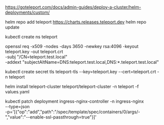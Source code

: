 https://goteleport.com/docs/admin-guides/deploy-a-cluster/helm-deployments/custom/

helm repo add teleport https://charts.releases.teleport.dev
helm repo update

kubectl create ns teleport

openssl req -x509 -nodes -days 3650 -newkey rsa:4096 -keyout teleport.key -out teleport.crt \
  -subj "/CN=teleport.test.local" \
  -addext "subjectAltName=DNS:teleport.test.local,DNS:*.teleport.test.local"

kubectl create secret tls teleport-tls --key=teleport.key --cert=teleport.crt -n teleport


helm install teleport-cluster teleport/teleport-cluster -n teleport -f values.yaml



kubectl patch deployment ingress-nginx-controller -n ingress-nginx \
--type=json \
-p='[{"op":"add","path":"/spec/template/spec/containers/0/args/-","value":"--enable-ssl-passthrough=true"}]'

